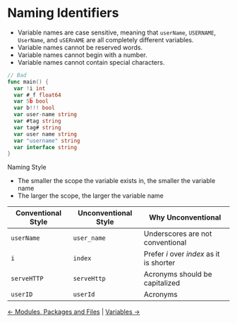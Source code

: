 # Naming Identifiers

- Variable names are case sensitive, meaning that `userName`, `USERNAME`, `UserName`, and `uSERnAME` are all completely different variables.
- Variable names cannot be reserved words.
- Variable names cannot begin with a number.
- Variable names cannot contain special characters.

```go
// Bad
func main() {
  var !i int
  var #_f float64
  var 5b bool
  var b!!! bool
  var user-name string
  var #tag string
  var tag# string
  var user name string
  var "username" string
  var interface string
}
```

Naming Style

- The smaller the scope the variable exists in, the smaller the variable name
- The larger the scope, the larger the variable name

| **Conventional Style** | **Unconventional Style** | **Why Unconventional** |
| --- | --- | --- |
| `userName` | `user_name` | Underscores are not conventional |
| `i` | `index` | Prefer *i* over *index* as it is shorter |
| `serveHTTP` | `serveHttp` | Acronyms should be capitalized |
| `userID` | `userId` | Acronyms |

[<- Modules, Packages and Files](2.%20Modules,%20Packages%20and%20Files.md) | [Variables ->](4.%20Variables.md)
